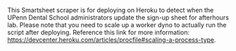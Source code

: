 This Smartsheet scraper is for deploying on Heroku to detect when the UPenn Dental
School administrators update the sign-up sheet for afterhours lab. Please note that
you need to scale up a worker dyno to actually run the script after deploying.
Reference this link for more information: https://devcenter.heroku.com/articles/procfile#scaling-a-process-type.
